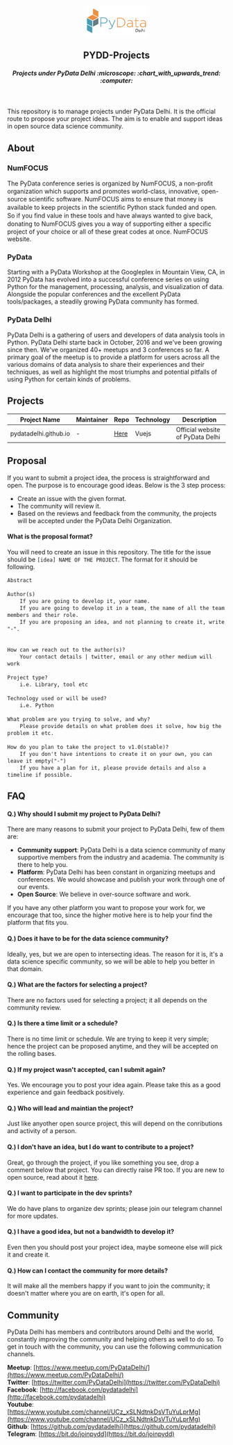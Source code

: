 <p align="center">
<img src="https://raw.githubusercontent.com/pydatadelhi/resources/master/PyDataLogoDelhi-full.png" width="140"/>
<h2 align="center">PYDD-Projects</h2>
<h5 align="center">Projects under PyData Delhi :microscope: :chart_with_upwards_trend: :computer:</h5>
</p>
<br>

This repository is to manage projects under PyData Delhi. It is the official route to propose your project ideas. The aim is to enable and support ideas in open source data science community.

## About

### NumFOCUS

The PyData conference series is organized by NumFOCUS, a non-proﬁt organization which supports and promotes world-class, innovative, open-source scientiﬁc software. NumFOCUS aims to ensure that money is available to keep projects in the scientiﬁc Python stack funded and open. So if you ﬁnd value in these tools and have always wanted to give back, donating to NumFOCUS gives you a way of supporting either a speciﬁc project of your choice or all of these great codes at once. NumFOCUS website.

### PyData

Starting with a PyData Workshop at the Googleplex in Mountain View, CA, in 2012 PyData has evolved into a successful conference series on using Python for the management, processing, analysis, and visualization of data. Alongside the popular conferences and the excellent PyData tools/packages, a steadily growing PyData community has formed.

### PyData Delhi

PyData Delhi is a gathering of users and developers of data analysis tools in Python. PyData Delhi starte back in October, 2016 and we've been growing since then. We've organized 40+ meetups and 3 conferences so far. A primary goal of the meetup is to provide a platform for users across all the various domains of data analysis to share their experiences and their techniques, as well as highlight the most triumphs and potential pitfalls of using Python for certain kinds of problems.

## Projects


Project Name |  Maintainer  | Repo | Technology | Description 
-------------|--------------|------|------------|-------------
pydatadelhi.github.io |  - | [Here](https://github.com/pydatadelhi/pydatadelhi.github.io) | Vuejs | Official website of PyData Delhi

## Proposal

If you want to submit a project idea, the process is straightforward and open. The purpose is to encourage good ideas. Below is the 3 step process:

- Create an issue with the given format.
- The community will review it.
- Based on the reviews and feedback from the community, the projects will be accepted under the PyData Delhi Organization.

#### What is the proposal format?

You will need to create an issue in this repository. The title for the issue should be `[idea] NAME OF THE PROJECT`. The format for it should be following.

```
Abstract

Author(s)
    If you are going to develop it, your name. 
    If you are going to develop it in a team, the name of all the team members and their role. 
    If you are proposing an idea, and not planning to create it, write "-".
 

How can we reach out to the author(s)?
    Your contact details | twitter, email or any other medium will work

Project type?
    i.e. Library, tool etc
 
Technology used or will be used?
    i.e. Python
 
What problem are you trying to solve, and why?
    Please provide details on what problem does it solve, how big the problem it etc.

How do you plan to take the project to v1.0(stable)?
    If you don't have intentions to create it on your own, you can leave it empty("-")
    If you have a plan for it, please provide details and also a timeline if possible.
```

## FAQ

#### Q.) Why should I submit my project to PyData Delhi?
There are many reasons to submit your project to PyData Delhi, few of them are:

- **Community support**: PyData Delhi is a data science community of many supportive members from the industry and academia. The community is there to help you.
- **Platform**: PyData Delhi has been constant in organizing meetups and conferences. We would showcase and publish your work through one of our events.
- **Open Source**: We believe in over-source software and work.

If you have any other platform you want to propose your work for, we encourage that too, since the higher motive here is to help your find the platform that fits you.

#### Q.) Does it have to be for the data science community?
Ideally, yes, but we are open to intersecting ideas.
The reason for it is, it's a data science specific community, so we will be able to help you better in that domain.

#### Q.) What are the factors for selecting a project?
There are no factors used for selecting a project; it all depends on the community review. 

#### Q.) Is there a time limit or a schedule?
There is no time limit or schedule. We are trying to keep it very simple; hence the project can be proposed anytime, and they will be accepted on the rolling bases.

#### Q.) If my project wasn't accepted, can I submit again?
Yes. We encourage you to post your idea again. Please take this as a good experience and gain feedback positively. 

#### Q.) Who will lead and maintian the project?
Just like anyother open source project, this will depend on the conributions and activity of a person.

#### Q.) I don't have an idea, but I do want to contribute to a project?
Great, go through the project, if you like something you see, drop a comment below that project. You can directly raise PR too. 
If you are new to open source, read about it [here](https://www.digitalocean.com/community/tutorial_series/an-introduction-to-open-source).

#### Q.) I want to participate in the dev sprints?
We do have plans to organize dev sprints; please join our telegram channel for more updates.

#### Q.) I have a good idea, but not a bandwidth to develop it?
Even then you should post your project idea, maybe someone else will pick it and create it.

#### Q.) How can I contact the community for more details?
It will make all the members happy if you want to join the community; it doesn't matter where you are on earth, it's open for all.

## Community

PyData Delhi has members and contributors around Delhi and the world,  constantly improving the community and helping others as well to do so. To get in touch with the community, you can use the following communication channels.

**Meetup**: [https://www.meetup.com/PyDataDelhi/](https://www.meetup.com/PyDataDelhi/) <br>
**Twitter**: [https://twitter.com/PyDataDelhi](https://twitter.com/PyDataDelhi) <br>
**Facebook**: [http://facebook.com/pydatadelhi](http://facebook.com/pydatadelhi) <br>
**Youtube**: [https://www.youtube.com/channel/UCz_xSLNdtnkDsVTuYuLprMg](https://www.youtube.com/channel/UCz_xSLNdtnkDsVTuYuLprMg) <br>
**Github**: [https://github.com/pydatadelhi](https://github.com/pydatadelhi) <br>
**Telegram**: [https://bit.do/joinpydd](https://bit.do/joinpydd) <br>


